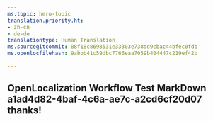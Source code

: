 ```yaml
---
ms.topic: hero-topic
translation.priority.ht:
- zh-cn
- de-de
translationtype: Human Translation
ms.sourcegitcommit: 88f18c8698531e33303e738dd9cbac44bfec0fdb
ms.openlocfilehash: 9abbb41c59dbc7766eaa7059b404447c219ef42b

---
```

## OpenLocalization Workflow Test MarkDown a1ad4d82-4baf-4c6a-ae7c-a2cd6cf20d07 thanks!



<!--HONumber=Jul16_HO3-->


